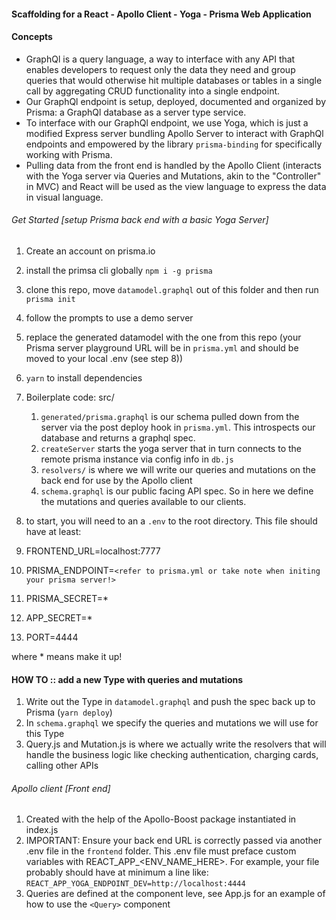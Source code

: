 #### Scaffolding for a React - Apollo Client - Yoga - Prisma Web Application

#### Concepts

- GraphQl is a query language, a way to interface with any API that enables developers to request only the data they need and group queries that would otherwise hit multiple databases or tables in a single call by aggregating CRUD functionality into a single endpoint.
- Our GraphQl endpoint is setup, deployed, documented and organized by Prisma: a GraphQl database as a server type service.
- To interface with our GraphQl endpoint, we use Yoga, which is just a modified Express server bundling Apollo Server to interact with GraphQl endpoints and empowered by the library `prisma-binding` for specifically working with Prisma.
- Pulling data from the front end is handled by the Apollo Client (interacts with the Yoga server via Queries and Mutations, akin to the "Controller" in MVC) and React will be used as the view language to express the data in visual language.

###### Get Started [setup Prisma back end with a basic Yoga Server]

1. Create an account on prisma.io
2. install the primsa cli globally `npm i -g prisma`
3. clone this repo, move `datamodel.graphql` out of this folder and then run `prisma init`
4. follow the prompts to use a demo server
5. replace the generated datamodel with the one from this repo (your Prisma server playground URL will be in `prisma.yml` and should be moved to your local .env (see step 8))
6. `yarn` to install dependencies
7. Boilerplate code: src/
    1. `generated/prisma.graphql` is our schema pulled down from the server via the post deploy hook in `prisma.yml`. This introspects our database and returns a graphql spec.
    2. `createServer` starts the yoga server that in turn connects to the remote prisma instance via config info in `db.js`
    3. `resolvers/` is where we will write our queries and mutations on the back end for use by the Apollo client
    4. `schema.graphql` is our public facing API spec. So in here we define the mutations and queries available to our clients.

8. to start, you will need to an a `.env` to the root directory. This file should have at least:
  1. FRONTEND_URL=localhost:7777
  2. PRISMA_ENDPOINT=`<refer to prisma.yml or take note when initing your prisma server!>`
  3. PRISMA_SECRET=*
  4. APP_SECRET=*
  5. PORT=4444

where * means make it up!

#### HOW TO :: add a new Type with queries and mutations

1. Write out the Type in `datamodel.graphql` and push the spec back up to Prisma (`yarn deploy`)
2. In `schema.graphql` we specify the queries and mutations we will use for this Type
3. Query.js and Mutation.js is where we actually write the resolvers that will handle the business logic like checking authentication, charging cards, calling other APIs


###### Apollo client [Front end]

1. Created with the help of the Apollo-Boost package instantiated in index.js
2. IMPORTANT: Ensure your back end URL is correctly passed via another .env file in the `frontend` folder. This .env file must preface custom variables with REACT_APP_<ENV_NAME_HERE>. For example, your file probably should have at minimum a line like: `REACT_APP_YOGA_ENDPOINT_DEV=http://localhost:4444`
3. Queries are defined at the component leve, see App.js for an example of how to use the `<Query>` component

